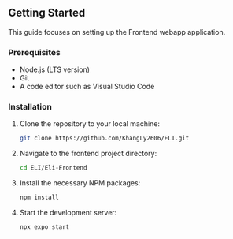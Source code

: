 ## Getting Started

This guide focuses on setting up the Frontend webapp application.

### Prerequisites

* Node.js (LTS version)
* Git
* A code editor such as Visual Studio Code

### Installation

1.  Clone the repository to your local machine:
    ```sh
    git clone https://github.com/KhangLy2606/ELI.git
    ```
2.  Navigate to the frontend project directory:
    ```sh
    cd ELI/Eli-Frontend
    ```
3.  Install the necessary NPM packages:
    ```sh
    npm install
    ```
4.  Start the development server:
    ```sh
    npx expo start
    ```
